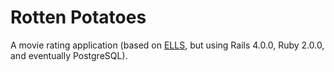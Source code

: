 # Rotten Potatoes

A movie rating application (based on [ELLS](http://beta.saasbook.info),
but using Rails 4.0.0, Ruby 2.0.0, and eventually PostgreSQL).
